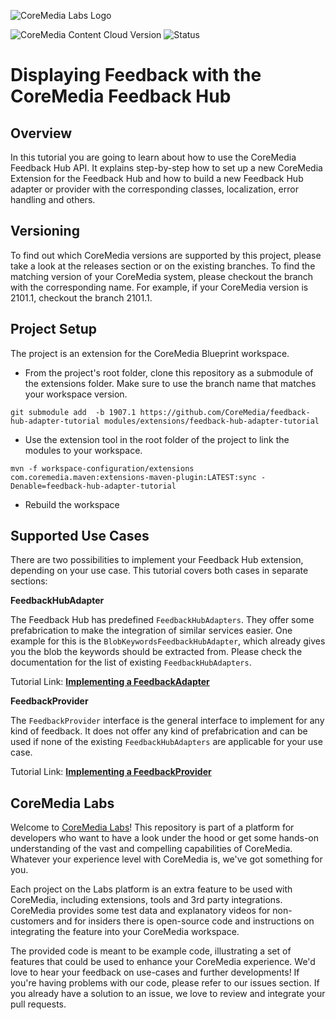 ![CoreMedia Labs Logo](https://documentation.coremedia.com/badges/banner_coremedia_labs_wide.png "CoreMedia Labs Logo")

![CoreMedia Content Cloud Version](https://img.shields.io/static/v1?message=2101&label=CoreMedia%20Content%20Cloud&style=for-the-badge&labelColor=666666&color=672779 
"This badge shows the CoreMedia version this project is compatible with. 
Please read the versioning section of the project to see what other CoreMedia versions are supported and how to find them."
)
![Status](https://img.shields.io/static/v1?message=active&label=Status&style=for-the-badge&labelColor=666666&color=2FAC66 
"The status badge describes if the project is maintained. Possible values are active and inactive. 
If a project is inactive it means that the development has been discontinued and won't support future CoreMedia versions."
)


# Displaying Feedback with the CoreMedia Feedback Hub 

## Overview 

In this tutorial you are going to learn about how to use the CoreMedia Feedback Hub API.
It explains step-by-step how to set up a new CoreMedia Extension for the Feedback Hub
and how to build a new Feedback Hub adapter or provider with the
corresponding classes, localization, error handling and others.

## Versioning

To find out which CoreMedia versions are supported by this project, 
please take a look at the releases section or on the existing branches. 
To find the matching version of your CoreMedia system, please checkout the branch 
with the corresponding name. For example, 
if your CoreMedia version is 2101.1, checkout the branch 2101.1.


## Project Setup

The project is an extension for the CoreMedia Blueprint workspace.

- From the project's root folder, clone this repository as a submodule of the extensions folder. 
Make sure to use the branch name that matches your workspace version. 
```
git submodule add  -b 1907.1 https://github.com/CoreMedia/feedback-hub-adapter-tutorial modules/extensions/feedback-hub-adapter-tutorial
```

- Use the extension tool in the root folder of the project to link the modules to your workspace.
 ```
mvn -f workspace-configuration/extensions com.coremedia.maven:extensions-maven-plugin:LATEST:sync -Denable=feedback-hub-adapter-tutorial
```

- Rebuild the workspace

## Supported Use Cases

There are two possibilities to implement your Feedback Hub extension, depending
on your use case. This tutorial covers both cases in separate sections: 

**FeedbackHubAdapter**
 
The Feedback Hub has predefined `FeedbackHubAdapters`. They offer some prefabrication
to make the integration of similar services easier. One example for this
is the `BlobKeywordsFeedbackHubAdapter`, which already gives you the blob the keywords 
should be extracted from. Please check the documentation for the list of existing
`FeedbackHubAdapters`. 

Tutorial Link: **[Implementing a FeedbackAdapter](example_adapter.md)**

**FeedbackProvider**

The `FeedbackProvider` interface is the general interface to implement for any
kind of feedback. It does not offer any kind of prefabrication and can be used
if none of the existing `FeedbackHubAdapters` are applicable for your use case.

Tutorial Link: **[Implementing a FeedbackProvider](example_provider.md)**

## CoreMedia Labs

Welcome to [CoreMedia Labs](https://blog.coremedia.com/labs/)! This repository
is part of a platform for developers who want to have a look under the hood or
get some hands-on understanding of the vast and compelling capabilities of
CoreMedia. Whatever your experience level with CoreMedia is, we've got something
for you.

Each project on the Labs platform is an extra feature to be used with CoreMedia,
including extensions, tools and 3rd party integrations. CoreMedia provides some test
data and explanatory videos for non-customers and for insiders there is
open-source code and instructions on integrating the feature into your
CoreMedia workspace. 

The provided code is meant to be example code, illustrating a set of features
that could be used to enhance your CoreMedia experience. We'd love to hear your
feedback on use-cases and further developments! If you're having problems with
our code, please refer to our issues section. If you already have a solution to 
an issue, we love to review and integrate your pull requests. 

